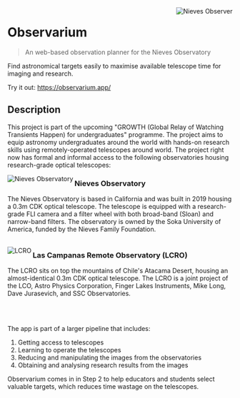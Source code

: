 <img src="https://i.ibb.co/17rkNKG/logo192.png" alt="Nieves Observer" align="right">

# Observarium

> An web-based observation planner for the Nieves Observatory

Find astronomical targets easily to maximise available telescope time for imaging and research.

Try it out: https://observarium.app/

## Description

This project is part of the upcoming "GROWTH (Global Relay of Watching Transients Happen) for undergraduates" programme. The project aims to equip astronomy undergraduates around the world with hands-on research skills using remotely-operated telescopes around world. The project right now has formal and informal access to the following observatories housing research-grade optical telescopes:

<img align="left" src="https://i.ibb.co/TrxNDnT/nieves-md.jpg" alt="Nieves Observatory">

### Nieves Observatory

The Nieves Observatory is based in California and was built in 2019 housing a 0.3m CDK optical telescope. The telescope is equipped with a research-grade FLI camera and a filter wheel with both broad-band (Sloan) and narrow-band filters. The observatory is owned by the Soka University of America, funded by the Nieves Family Foundation.\
<br>

  <img align="left" src="https://i.ibb.co/jLZzBq0/lcro-md.jpg" alt="LCRO">

### Las Campanas Remote Observatory (LCRO)

The LCRO sits on top the mountains of Chile's Atacama Desert, housing an almost-identical 0.3m CDK optical telescope. The LCRO is a joint project of the LCO, Astro Physics Corporation, Finger Lakes Instruments, Mike Long, Dave Jurasevich, and SSC Observatories.

<br><br>

The app is part of a larger pipeline that includes:

1. Getting access to telescopes
1. Learning to operate the telescopes
1. Reducing and manipulating the images from the observatories
1. Obtaining and analysing research results from the images

Observarium comes in in Step 2 to help educators and students select valuable targets, which reduces time wastage on the telescopes.
